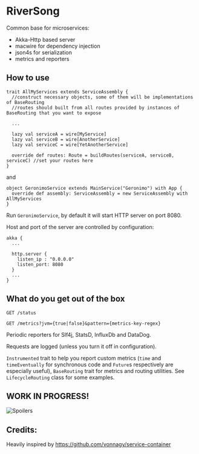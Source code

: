 # RiverSong
Common base for microservices:
* Akka-Http based server
* macwire for dependency injection
* json4s for serialization
* metrics and reporters

## How to use

    trait AllMyServices extends ServiceAssembly {
      //construct necessary objects, some of them will be implementations of BaseRouting
      //routes should built from all routes provided by instances of BaseRouting that you want to expose
      
      ...

      lazy val serviceA = wire[MyService]
      lazy val serviceB = wire[AnotherService]
      lazy val serviceC = wire[YetAnotherService]
      
      override def routes: Route = buildRoutes(serviceA, serviceB, serviceC) //set your routes here
    }
and

    object GeronimoService extends MainService("Geronimo") with App {
      override def assembly: ServiceAssembly = new ServiceAssembly with AllMyServices
    }

Run `GeronimoService`, by default it will start HTTP server on port 8080. 

Host and port of the server are controlled by configuration:

    akka {
      ... 
      
      http.server {
        listen_ip : "0.0.0.0"
        listen_port: 8080
      }
      ...
    }


## What do you get out of the box

`GET /status`

`GET /metrics?jvm={true|false}&pattern={metrics-key-regex}`

Periodic reporters for Slf4j, StatsD, InfluxDb and DataDog.

Requests are logged (unless you turn it off in configuration).

`Instrumented` trait to help you report custom metrics (`time` and `timeEventually` for synchronous code and `Future`s respectively are especially useful), `BaseRouting` trait for metrics and routing utilities. See `LifecycleRouting` class for some examples.

## WORK IN PROGRESS!
![Spoilers](http://cachebingo.titanbet.co.uk/sites/default/files/tumblr_static_tumblr_static_river_.jpg)

## Credits:
Heavily inspired by https://github.com/vonnagy/service-container


